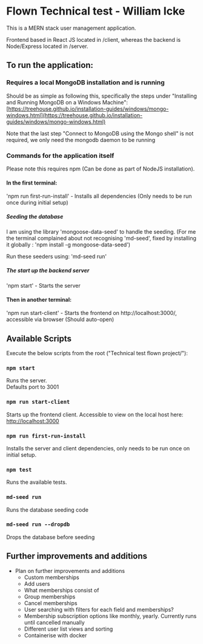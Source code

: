 # Flown Technical test - William Icke

This is a MERN stack user management application.

Frontend based in React JS located in /client, whereas the backend is Node/Express located in /server.

## To run the application:

### Requires a local MongoDB installation and is running

Should be as simple as following this, specifically the steps under "Installing and Running MongoDB on a Windows Machine":
[https://treehouse.github.io/installation-guides/windows/mongo-windows.html](https://treehouse.github.io/installation-guides/windows/mongo-windows.html)

Note that the last step "Connect to MongoDB using the Mongo shell" is not required, we only need the mongodb daemon to be running

### Commands for the application itself

Please note this requires npm (Can be done as part of NodeJS installation).

#### In the first terminal:  
'npm run first-run-install' - Installs all dependencies (Only needs to be run once during initial setup) 

##### Seeding the database
I am using the library 'mongoose-data-seed' to handle the seeding.
(For me the terminal complained about not recognising 'md-seed', fixed by installing it globally : 'npm install -g mongoose-data-seed')

Run these seeders using:
'md-seed run'

##### The start up the backend server
'npm start' - Starts the server  

#### Then in another terminal:  
'npm run start-client' - Starts the frontend on http://localhost:3000/, accessible via browser (Should auto-open)

## Available Scripts

Execute the below scripts from the root ("Technical test flown project/"):

### `npm start`

Runs the server.  
Defaults port to 3001 

### `npm run start-client`

Starts up the frontend client.
Accessible to view on the local host here: [http://localhost:3000](http://localhost:3000)

### `npm run first-run-install`

Installs the server and client dependencies, only needs to be run once on initial setup.

### `npm test`

Runs the available tests.

### `md-seed run`

Runs the database seeding code

### `md-seed run --dropdb`

Drops the database before seeding

## Further improvements and additions

-	Plan on further improvements and additions
    - Custom memberships
    - Add users
    - What memberships consist of
    - Group memberships
    - Cancel memberships
    - User searching with filters for each field and memberships?
    - Membership subscription options like monthly, yearly. Currently runs until cancelled manually
    - Different user list views and sorting
    - Containerise with docker
